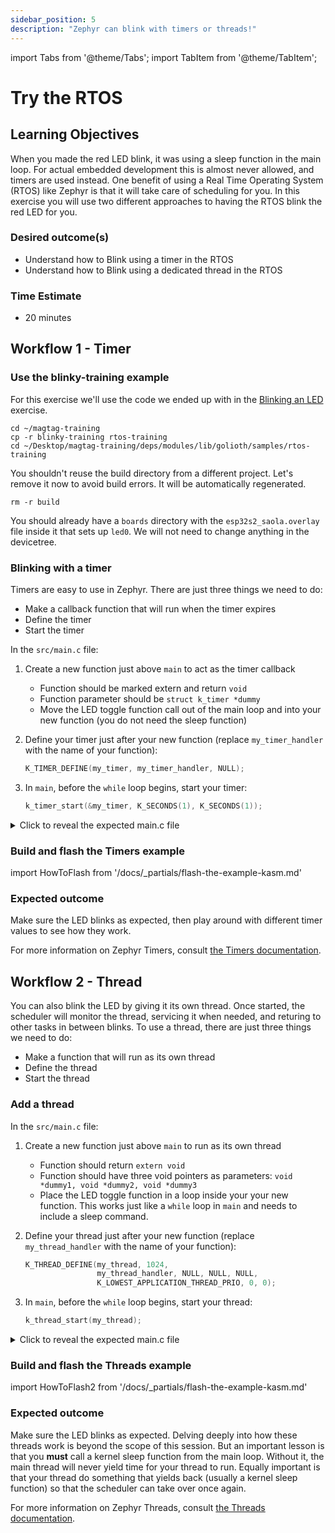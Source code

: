 ```yaml
---
sidebar_position: 5
description: "Zephyr can blink with timers or threads!"
---
```


import Tabs from '@theme/Tabs';
import TabItem from '@theme/TabItem';

# Try the RTOS
## Learning Objectives

When you made the red LED blink, it was using a sleep function in the main loop. For actual embedded development this is almost never allowed, and timers are used instead. One benefit of using a Real Time Operating System (RTOS) like
Zephyr is that it will take care of scheduling for you. In this exercise you will use two different approaches to having the RTOS blink the red LED for you.
### Desired outcome(s)
* Understand how to Blink using a timer in the RTOS
* Understand how to Blink using a dedicated thread in the RTOS
### Time Estimate
* 20 minutes

## Workflow 1 - Timer

### Use the blinky-training example

For this exercise we'll use the code we ended up with in the [Blinking an
LED](mapping-gpio.md) exercise.

```shell
cd ~/magtag-training
cp -r blinky-training rtos-training
cd ~/Desktop/magtag-training/deps/modules/lib/golioth/samples/rtos-training
```

You shouldn't reuse the build directory from a different project. Let's remove
it now to avoid build errors. It will be automatically regenerated.

```shell
rm -r build
```

You should already have a `boards` directory with the `esp32s2_saola.overlay`
file inside it that sets up `led0`. We will not need to change anything in the
devicetree.

### Blinking with a timer

Timers are easy to use in Zephyr. There are just three things we need to do:

* Make a callback function that will run when the timer expires
* Define the timer
* Start the timer

In the `src/main.c` file:

1. Create a new function just above `main` to act as the timer callback
    * Function should be marked extern and return `void`
    * Function parameter should be `struct k_timer *dummy`
    * Move the LED toggle function call out of the main loop and into your new
      function (you do not need the sleep function)
2. Define your timer just after your new function (replace `my_timer_handler`
with the name of your function):

    ```c
    K_TIMER_DEFINE(my_timer, my_timer_handler, NULL);
    ```

3. In `main`, before the `while` loop begins, start your timer:

    ```c
    k_timer_start(&my_timer, K_SECONDS(1), K_SECONDS(1));
    ```

<details><summary>Click to reveal the expected main.c file</summary>

```c excerpts from main.c
void my_timer_handler(struct k_timer *dummy) {
	gpio_pin_toggle_dt(&led);
}

K_TIMER_DEFINE(my_timer, my_timer_handler, NULL);

void main(void)
{
	int ret;

	if (!device_is_ready(led.port)) {
		return;
	}

	ret = gpio_pin_configure_dt(&led, GPIO_OUTPUT_ACTIVE);
	if (ret < 0) {
		return;
	}

	k_timer_start(&my_timer, K_SECONDS(1), K_SECONDS(1));

	while (1) {
		k_msleep(SLEEP_TIME_MS);
	}
}
```

When starting the timer, there are two time values. The first is how long to
wait before the first timer expiry. The second is the the wait before each
subsequent expiry. So you could wait `K_SECONDS(5)` at the beginning, and then
set the blink rate to `K_MSEC(500)`. You can also do a one-shot timer by setting
the second value to `K_NO_WAIT`.

</details>

### Build and flash the Timers example

import HowToFlash from '/docs/\_partials/flash-the-example-kasm.md'

<HowToFlash/>

### Expected outcome

Make sure the LED blinks as expected, then play around with different timer
values to see how they work.

For more information on Zephyr Timers, consult [the Timers
documentation](https://docs.zephyrproject.org/latest/kernel/services/timing/timers.html).

## Workflow 2 - Thread

You can also blink the LED by giving it its own thread. Once started, the
scheduler will monitor the thread, servicing it when needed, and returing to
other tasks in between blinks. To use a thread, there are just three things we
need to do:

* Make a function that will run as its own thread
* Define the thread
* Start the thread

### Add a thread

In the `src/main.c` file:

1. Create a new function just above `main` to run as its own thread
    * Function should return `extern void`
    * Function should have three void pointers as parameters: `void *dummy1,
      void *dummy2, void *dummy3`
    * Place the LED toggle function in a loop inside your your new function.
      This works just like a `while` loop in `main` and needs to include a sleep
      command.

2. Define your thread just after your new function (replace `my_thread_handler`
   with the name of your function):

    ```c
    K_THREAD_DEFINE(my_thread, 1024,
					my_thread_handler, NULL, NULL, NULL,
					K_LOWEST_APPLICATION_THREAD_PRIO, 0, 0);
    ```

3. In `main`, before the `while` loop begins, start your thread:

    ```c
    k_thread_start(my_thread);
    ```

<details><summary>Click to reveal the expected main.c file</summary>

```c excerpts from main.c
static void my_thread_handler(void *dummy1, void *dummy2, void *dummy3) {
	while (1) {
		gpio_pin_toggle_dt(&led);
		k_sleep(K_SECONDS(1));
	}
}

K_THREAD_DEFINE(my_thread, 1024,
				my_thread_handler, NULL, NULL, NULL,
				K_LOWEST_APPLICATION_THREAD_PRIO, 0, 0);

void main(void)
{
	int ret;

	if (!device_is_ready(led.port)) {
		return;
	}

	ret = gpio_pin_configure_dt(&led, GPIO_OUTPUT_ACTIVE);
	if (ret < 0) {
		return;
	}

	k_thread_start(my_thread);

	while (1) {
		k_sleep(K_SECONDS(1));
	}
}
```

When defining the thread, we told Zephyr the name we want to assign to the
thread, the number of bytes to use for the thread's stack, the function to run
whenever the thread is serviced, and the priority level.

</details>

### Build and flash the Threads example

import HowToFlash2 from '/docs/\_partials/flash-the-example-kasm.md'

<HowToFlash2/>

### Expected outcome

Make sure the LED blinks as expected. Delving deeply into how these threads work
is beyond the scope of this session. But an important lesson is that you
**must** call a kernel sleep function from the main loop. Without it, the main
thread will never yield time for your thread to run. Equally important is that
your thread do something that yields back (usually a kernel sleep function) so
that the scheduler can take over once again.

For more information on Zephyr Threads, consult [the Threads
documentation](https://docs.zephyrproject.org/latest/kernel/services/threads/index.html).
